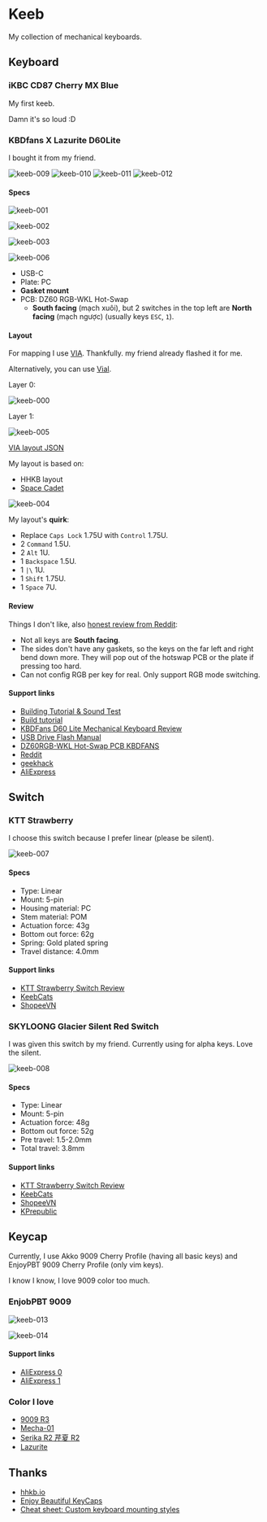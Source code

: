 # Keeb

My collection of mechanical keyboards.

## Keyboard

### iKBC CD87 Cherry MX Blue

My first keeb.

Damn it's so loud :D

### KBDfans X Lazurite D60Lite

I bought it from my friend.

![keeb-009](https://raw.githubusercontent.com/haunt98/posts-images/main/keeb-009.png)
![keeb-010](https://raw.githubusercontent.com/haunt98/posts-images/main/keeb-010.png)
![keeb-011](https://raw.githubusercontent.com/haunt98/posts-images/main/keeb-011.png)
![keeb-012](https://raw.githubusercontent.com/haunt98/posts-images/main/keeb-012.png)

#### Specs

![keeb-001](https://raw.githubusercontent.com/haunt98/posts-images/main/keeb-001.webp)

![keeb-002](https://raw.githubusercontent.com/haunt98/posts-images/main/keeb-002.webp)

![keeb-003](https://raw.githubusercontent.com/haunt98/posts-images/main/keeb-003.webp)

![keeb-006](https://raw.githubusercontent.com/haunt98/posts-images/main/keeb-006.webp)

- USB-C
- Plate: PC
- **Gasket mount**
- PCB: DZ60 RGB-WKL Hot-Swap
  - **South facing** (mạch xuôi), but 2 switches in the top left are **North facing** (mạch ngược) (usually keys `ESC`, `1`).

#### Layout

For mapping I use [VIA](https://www.caniusevia.com/).
Thankfully. my friend already flashed it for me.

Alternatively, you can use [Vial](https://get.vial.today/).

Layer 0:

![keeb-000](https://raw.githubusercontent.com/haunt98/posts-images/main/keeb-000.png)

Layer 1:

![keeb-005](https://raw.githubusercontent.com/haunt98/posts-images/main/keeb-005.png)

[VIA layout JSON](https://gist.github.com/haunt98/d1210e625c2bf021d9a59f84ef822f9f)

My layout is based on:

- HHKB layout
- [Space Cadet](https://github.com/qmk/qmk_firmware/blob/master/docs/feature_space_cadet.md)

![keeb-004](https://raw.githubusercontent.com/haunt98/posts-images/main/keeb-004.png)

My layout's **quirk**:

- Replace `Caps Lock` 1.75U with `Control` 1.75U.
- 2 `Command` 1.5U.
- 2 `Alt` 1U.
- 1 `Backspace` 1.5U.
- 1 `|\` 1U.
- 1 `Shift` 1.75U.
- 1 `Space` 7U.

#### Review

Things I don't like, also [honest review from Reddit](https://www.reddit.com/r/HHKB/comments/xmcbkq/comment/j1625fy):

- Not all keys are **South facing**.
- The sides don't have any gaskets, so the keys on the far left and right bend down more.
  They will pop out of the hotswap PCB or the plate if pressing too hard.
- Can not config RGB per key for real.
  Only support RGB mode switching.

#### Support links

- [Building Tutorial & Sound Test](https://www.youtube.com/watch?v=FafxRLZkwg8)
- [Build tutorial](https://shimo.im/docs/tD99za9fJ1ssKD0d/read?spm=a2g0o.detail.1000023.14.6b3a4225JXRu2l)
- [KBDFans D60 Lite Mechanical Keyboard Review](https://cookiecurls.com/kbdfans-d60-lite-review/)
- [USB Drive Flash Manual](https://docs.google.com/document/d/111qx6Qec4JqtIhWaZlMND-VuRnFtn9a-gJaHN8fsL7M/edit)
- [DZ60RGB-WKL Hot-Swap PCB KBDFANS](https://kbdfans.com/products/dz60rgb-wkl-hot-swap-pcb)
- [Reddit](https://www.reddit.com/r/mechmarket/comments/n6zhf6/gb_kbdfans_x_gmk_lazurite_d60lite)
- [geekhack](https://geekhack.org/index.php?topic=112710.0)
- [AliExpress](https://vi.aliexpress.com/item/1005004546350713.html?gatewayAdapt=glo2vnm)

## Switch

### KTT Strawberry

I choose this switch because I prefer linear (please be silent).

![keeb-007](https://raw.githubusercontent.com/haunt98/posts-images/main/keeb-007.jpg)

#### Specs

- Type: Linear
- Mount: 5-pin
- Housing material: PC
- Stem material: POM
- Actuation force: 43g
- Bottom out force: 62g
- Spring: Gold plated spring
- Travel distance: 4.0mm

#### Support links

- [KTT Strawberry Switch Review](https://www.theremingoat.com/blog/ktt-strawberry-switch-review)
- [KeebCats](https://keebcats.co.uk/products/ktt-strawberry-linear-switches)
- [ShopeeVN](https://shopee.vn/KTT-Strawberry-5-PIN-Switch-KTT-D%C3%A2u-b%E1%BA%A3n-m%E1%BB%9Bi-5-ch%C3%A2n-d%C3%B9ng-cho-b%C3%A0n-ph%C3%ADm-c%C6%A1-i.234040784.12331243715)

### SKYLOONG Glacier Silent Red Switch

I was given this switch by my friend.
Currently using for alpha keys.
Love the silent.

![keeb-008](https://raw.githubusercontent.com/haunt98/posts-images/main/keeb-008.webp)

#### Specs

- Type: Linear
- Mount: 5-pin
- Actuation force: 48g
- Bottom out force: 52g
- Pre travel: 1.5-2.0mm
- Total travel: 3.8mm

#### Support links

- [KTT Strawberry Switch Review](https://www.theremingoat.com/blog/ktt-strawberry-switch-review)
- [KeebCats](https://keebcats.co.uk/products/ktt-strawberry-linear-switches)
- [ShopeeVN](https://shopee.vn/KTT-Strawberry-5-PIN-Switch-KTT-D%C3%A2u-b%E1%BA%A3n-m%E1%BB%9Bi-5-ch%C3%A2n-d%C3%B9ng-cho-b%C3%A0n-ph%C3%ADm-c%C6%A1-i.234040784.12331243715)
- [KPrepublic](https://kprepublic.com/products/skyloong-glacier-switch-5pin-smd-rgb-mx-stem-switch-for-mechanical-keyboard-brown-yellow-silent-red-silver-milk-rose-35-in-1)

## Keycap

Currently, I use Akko 9009 Cherry Profile (having all basic keys) and EnjoyPBT 9009 Cherry Profile (only vim keys).

I know I know, I love 9009 color too much.

### EnjobPBT 9009

![keeb-013](https://raw.githubusercontent.com/haunt98/posts-images/main/keeb-013.webp)

![keeb-014](https://raw.githubusercontent.com/haunt98/posts-images/main/keeb-014.webp)

#### Support links

- [AliExpress 0](https://vi.aliexpress.com/i/1005002378969095.html)
- [AliExpress 1](https://vi.aliexpress.com/item/1005002266603292.html)

### Color I love

- [9009 R3](https://matrixzj.github.io/docs/gmk-keycaps/9009-R3/)
- [Mecha-01](https://matrixzj.github.io/docs/gmk-keycaps/Mecha-01/)
- [Serika R2 芹夏 R2](https://matrixzj.github.io/docs/gmk-keycaps/Serika-R2/)
- [Lazurite](https://matrixzj.github.io/docs/gmk-keycaps/Lazurite/)

## Thanks

- [hhkb.io](https://hhkb.io/)
- [Enjoy Beautiful KeyCaps](https://matrixzj.github.io/)
- [Cheat sheet: Custom keyboard mounting styles](https://thomasbaart.nl/2019/04/07/cheat-sheet-custom-keyboard-mounting-styles/)
